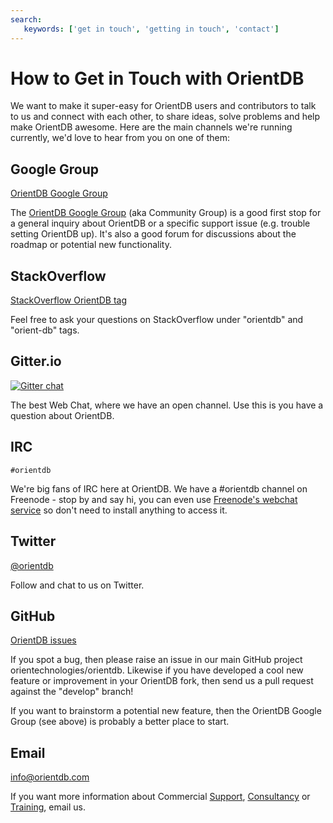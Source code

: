 ```yaml
---
search:
   keywords: ['get in touch', 'getting in touch', 'contact']
---
```


# How to Get in Touch with OrientDB

We want to make it super-easy for OrientDB users and contributors to talk to us and connect with each other, to share ideas, solve problems and help make OrientDB awesome. Here are the main channels we're running currently, we'd love to hear from you on one of them:

## Google Group
[OrientDB Google Group](https://groups.google.com/forum/#!forum/orient-database)

The [OrientDB Google Group](https://groups.google.com/forum/#!forum/orient-database) (aka Community Group) is a good first stop for a general inquiry about OrientDB or a specific support issue (e.g. trouble setting OrientDB up). It's also a good forum for discussions about the roadmap or potential new functionality.

## StackOverflow
[StackOverflow OrientDB tag](http://stackoverflow.com/questions/tagged/orientdb)

Feel free to ask your questions on StackOverflow under "orientdb" and "orient-db" tags.

## Gitter.io
[![Gitter chat](https://badges.gitter.im/orientechnologies/orientdb.png)](https://gitter.im/orientechnologies/orientdb)

The best Web Chat, where we have an open channel. Use this is you have a question about OrientDB.

## IRC
`#orientdb`

We're big fans of IRC here at OrientDB. We have a #orientdb channel on Freenode - stop by and say hi, you can even use [Freenode's webchat service](http://webchat.freenode.net/) so don't need to install anything to access it.

## Twitter
[@orientdb](https://twitter.com/orientdb)

Follow and chat to us on Twitter.

## GitHub
[OrientDB issues](https://github.com/orientechnologies/orientdb/issues?state=open)

If you spot a bug, then please raise an issue in our main GitHub project orientechnologies/orientdb. Likewise if you have developed a cool new feature or improvement in your OrientDB fork, then send us a pull request against the "develop" branch!

If you want to brainstorm a potential new feature, then the OrientDB Google Group (see above) is probably a better place to start.

## Email
[info@orientdb.com](mailto:info@orientdb.com)

If you want more information about Commercial [Support](http://www.orientechnologies.com/support/), [Consultancy](http://www.orientechnologies.com/consulting/) or [Training](http://www.orientechnologies.com/training/), email us.
